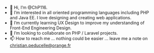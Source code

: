 - 👋 Hi, I’m @ChP116.
- 👀 I’m interested in all oriented programming languages including PHP and Java EE. I love designing and creating web applications.
- 🌱 I’m currently learning UX Design to improve my understanding of Front-End Engineering Design.
- 💞️ I’m looking to collaborate on PHP / Laravel projects.
- 📫 How to reach me ... nothing could be easier ... leave me a note on christian.peducelle@orange.fr

<!---
ChP116/ChP116 is a ✨ special ✨ repository because its `README.md` (this file) appears on your GitHub profile.
You can click the Preview link to take a look at your changes.
--->
